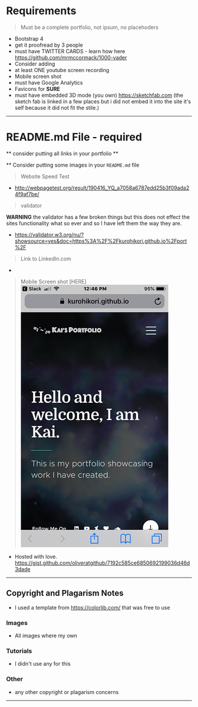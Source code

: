 # Requirements 

> Must be a complete portfolio, not ipsum, no placehoders

- Bootstrap 4
- get it proofread by 3 people
- must have TWITTER CARDS - learn how here https://github.com/mrmccormack/1000-vader
- Consider adding
- at least ONE youtube screen recording
- Mobile screen shot
- must have Google Analytics
- Favicons for **SURE**
- must have embedded 3D mode (you own) https://sketchfab.com (the sketch fab is linked in a few places but i did not embed it into the site it's self because it did not fit the stile.)


----
# README.md File - required

** consider putting all links in your portfolio **

** Consider putting some images in your `README.md` file

> Website Speed Test

- http://webpagetest.org/result/190416_YQ_a7058a6787edd25b3f09ada24f9af7be/ 

> validator


**WARNING**
the validator has a few broken things but this does not effect the sites functionality what so ever and so I have left them the way they are. 

- https://validator.w3.org/nu/?showsource=yes&doc=https%3A%2F%2Fkurohikori.github.io%2Fport%2F

> Link to LinkedIn.com
- 

> Mobile Screen shot
[HERE] <img src="images/portfolio/gallery/screenshot.jpg" alt="">
 

- Hosted with love.
https://gist.github.com/oliveratgithub/7192c585ce6850692199036d46d3dade

---

## Copyright and Plagarism Notes

- I used a template from https://colorlib.com/ that was free to use

### Images
- All images where my own


### Tutorials
- I didn't use any for this

### Other

- any other copyright or plagarism concerns

---




